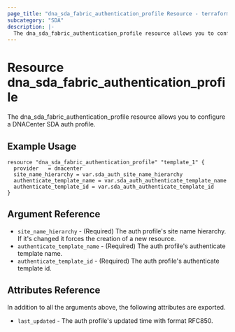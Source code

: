```yaml
---
page_title: "dna_sda_fabric_authentication_profile Resource - terraform-provider-dnacenter"
subcategory: "SDA"
description: |-
  The dna_sda_fabric_authentication_profile resource allows you to configure a DNACenter SDA auth profile.
---
```


# Resource dna_sda_fabric_authentication_profile

The dna_sda_fabric_authentication_profile resource allows you to configure a DNACenter SDA auth profile.

## Example Usage

```hcl
resource "dna_sda_fabric_authentication_profile" "template_1" {
  provider   = dnacenter
  site_name_hierarchy = var.sda_auth_site_name_hierarchy
  authenticate_template_name = var.sda_auth_authenticate_template_name
  authenticate_template_id = var.sda_auth_authenticate_template_id
}
```

## Argument Reference

- `site_name_hierarchy` - (Required) The auth profile's site name hierarchy. If it's changed it forces the creation of a new resource.
- `authenticate_template_name` - (Required) The auth profile's authenticate template name.
- `authenticate_template_id` - (Required) The auth profile's authenticate template id.

## Attributes Reference

In addition to all the arguments above, the following attributes are exported.

- `last_updated` - The auth profile's updated time with format RFC850.
